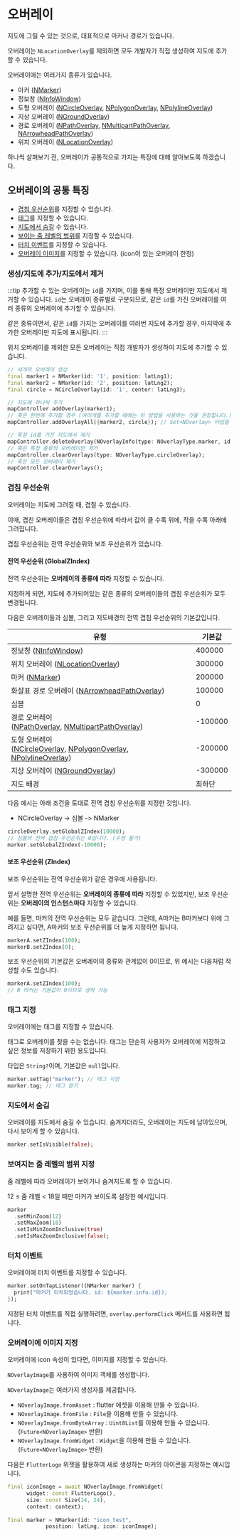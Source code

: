 # 오버레이

지도에 그릴 수 있는 것으로, 대표적으로 마커나 경로가 있습니다.

오버레이는 `NLocationOverlay`를 제외하면 모두 개발자가 직접 생성하여 지도에 추가할 수 있습니다.

오버레이에는 여러가지 종류가 있습니다.

- 마커 ([NMarker](./marker))
- 정보창 ([NInfoWindow](./info_window))
- 도형 오버레이 ([NCircleOverlay](./shape_overlay#ncircleoverlay), [NPolygonOverlay](./shape_overlay#npolygonoverlay),
  [NPolylineOverlay](./shape_overlay#npolylineoverlay))
- 지상 오버레이 ([NGroundOverlay](./ground_overlay))
- 경로
  오버레이 ([NPathOverlay](./path_overlay#npathoverlay), [NMultipartPathOverlay](./path_overlay#nmultipartpathoverlay), [NArrowheadPathOverlay](./path_overlay#narrowheadpathoverlay))
- 위치 오버레이 ([NLocationOverlay](./location_overlay))

하나씩 살펴보기 전, 오버레이가 공통적으로 가지는 특징에 대해 알아보도록 하겠습니다.

## 오버레이의 공통 특징

- [겹침 우선순위](#겹침-우선순위)를 지정할 수 있습니다.
- [태그](#태그-지정)를 지정할 수 있습니다.
- [지도에서 숨길](#지도에서-숨김) 수 있습니다.
- [보이는 줌 레벨의 범위](#보여지는-줌-레벨의-범위-지정)를 지정할 수 있습니다.
- [터치 이벤트](#터치-이벤트)를 지정할 수 있습니다.
- [오버레이 이미지](#오버레이에-이미지-지정)를 지정할 수 있습니다. (icon이 있는 오버레이 한정)

### 생성/지도에 추가/지도에서 제거

:::tip
추가할 수 있는 오버레이는 `id`를 가지며, 이를 통해 특정 오버레이만 지도에서 제거할 수 있습니다.
`id`는 오버레이 종류별로 구분되므로, 같은 `id`를 가진 오버레이를 여러 종류의 오버레이에 추가할 수 있습니다.

같은 종류이면서, 같은 `id`를 가지는 오버레이를 여러번 지도에 추가할 경우, 마지막에 추가한 오버레이만 지도에 표시됩니다.
:::

위치 오버레이를 제외한 모든 오버레이는 직접 개발자가 생성하여 지도에 추가할 수 있습니다.

```dart
// 세개의 오버레이 생성
final marker1 = NMarker(id: '1', position: latLng1);
final marker2 = NMarker(id: '2', position: latLng2);
final circle = NCircleOverlay(id: '1', center: latLng3);

// 지도에 하나씩 추가
mapController.addOverlay(marker1);
// 혹은 한번에 추가할 경우 (여러개를 추가할 때에는 이 방법을 사용하는 것을 권장합니다.)
mapController.addOverlayAll({marker2, circle}); // Set<NOverlay> 타입을 인자로 받습니다.

// 특정 id를 가진 지도에서 제거
mapController.deleteOverlay(NOverlayInfo(type: NOverlayType.marker, id: '2'));
// 혹은 특정 종류의 오버레이만 제거
mapController.clearOverlays(type: NOverlayType.circleOverlay);
// 혹은 모든 오버레이 제거
mapController.clearOverlays();
```

### 겹침 우선순위

오버레이는 지도에 그려질 때, 겹칠 수 있습니다.

이때, 겹친 오버레이들은 겹침 우선순위에 따라서 값이 클 수록 위에, 작을 수록 아래에 그려집니다.

겹침 우선순위는 전역 우선순위와 보조 우선순위가 있습니다.

#### 전역 우선순위 (GlobalZIndex)

전역 우선순위는 **오버레이의 종류에 따라** 지정할 수 있습니다.

지정하게 되면, 지도에 추가되어있는 같은 종류의 오버레이들의 겹침 우선순위가 모두 변경됩니다.

다음은 오버레이들과 심볼, 그리고 지도배경의 전역 겹침 우선순위의 기본값입니다.

| 유형                                                                                                                                                                       | 기본값     |
|--------------------------------------------------------------------------------------------------------------------------------------------------------------------------|---------|
| 정보창 ([NInfoWindow](./info_window))                                                                                                                                       | 400000  |
| 위치 오버레이 ([NLocationOverlay](./location_overlay))                                                                                                                         | 300000  |
| 마커 ([NMarker](./marker))                                                                                                                                                 | 200000  |
| 화살표 경로 오버레이 ([NArrowheadPathOverlay](./path_overlay#narrowheadpathoverlay))                                                                                              | 100000  |
| 심볼                                                                                                                                                                       | 0       |
| 경로 오버레이<br/>([NPathOverlay](./path_overlay#npathoverlay), [NMultipartPathOverlay](./path_overlay#nmultipartpathoverlay))                                                 | -100000 |
| 도형 오버레이<br/>([NCircleOverlay](./shape_overlay#ncircleoverlay), [NPolygonOverlay](./shape_overlay#npolygonoverlay), [NPolylineOverlay](./shape_overlay#npolylineoverlay)) | -200000 |
| 지상 오버레이 ([NGroundOverlay](./ground_overlay))                                                                                                                             | -300000 |
| 지도 배경                                                                                                                                                                    | 최하단     |

다음 예시는 아래 조건을 토대로 전역 겹침 우선순위를 지정한 것입니다.

- NCircleOverlay -> 심볼 -> NMarker

```dart
circleOverlay.setGlobalZIndex(10000);
// 심볼의 전역 겹침 우선순위는 0입니다. (수정 불가)
marker.setGlobalZIndex(-10000);
```

#### 보조 우선순위 (ZIndex)

보조 우선순위는 전역 우선순위가 같은 경우에 사용됩니다.

앞서 설명한 전역 우선순위는 **오버레이의 종류에 따라** 지정할 수 있었지만, 보조 우선순위는 **오버레이의 인스턴스마다** 지정할 수 있습니다.

예를 들면, 마커의 전역 우선순위는 모두 같습니다. 그런데, A마커는 B마커보다 위에 그려지고 싶다면, A마커의 보조 우선순위를 더 높게 지정하면 됩니다.

```dart
markerA.setZIndex(100);
markerB.setZIndex(0);
```

보조 우선순위의 기본값은 오버레이의 종류와 관계없이 0이므로, 위 예시는 다음처럼 작성할 수도 있습니다.

```dart
markerA.setZIndex(100);
// B 마커는 기본값이 0이므로 생략 가능
```

### 태그 지정

오버레이에는 태그를 지정할 수 있습니다.

태그로 오버레이를 찾을 수는 없습니다. 태그는 단순히 사용자가 오버레이에 저장하고 싶은 정보를 저장하기 위한 용도입니다.

타입은 `String?`이며, 기본값은 `null`입니다.

```dart
marker.setTag("marker"); // 태그 지정
marker.tag; // 태그 얻기
```

### 지도에서 숨김

오버레이를 지도에서 숨길 수 있습니다. 숨겨지더라도, 오버레이는 지도에 남아있으며, 다시 보이게 할 수 있습니다.

```dart
marker.setIsVisible(false);
```

### 보여지는 줌 레벨의 범위 지정

줌 레벨에 따라 오버레이가 보이거나 숨겨지도록 할 수 있습니다.

12 ≤ 줌 레벨 < 18일 때만 마커가 보이도록 설정한 예시입니다.

```dart
marker
  .setMinZoom(12)
  .setMaxZoom(18)
  .setIsMinZoomInclusive(true)
  .setIsMaxZoomInclusive(false);
```

### 터치 이벤트

오버레이에 터치 이벤트를 지정할 수 있습니다.

```dart
marker.setOnTapListener((NMarker marker) {
  print("마커가 터치되었습니다. id: ${marker.info.id});
});
```

지정된 터치 이벤트를 직접 실행하려면, `overlay.performClick` 메서드를 사용하면 됩니다.

### 오버레이에 이미지 지정

오버레이에 icon 속성이 있다면, 이미지를 지정할 수 있습니다.

`NOverlayImage`를 사용하여 이미지 객체를 생성합니다.

`NOverlayImage`는 여러가지 생성자를 제공합니다.

- `NOverlayImage.fromAsset` : flutter 에셋을 이용해 만들 수 있습니다.
- `NOverlayImage.fromFile` : `File`을 이용해 만들 수 있습니다.
- `NOverlayImage.fromByteArray` : `Uint8List`를 이용해 만들 수 있습니다. (`Future<NOverlayImage>` 반환)
- `NOverlayImage.fromWidget` : `Widget`을 이용해 만들 수 있습니다. (`Future<NOverlayImage>` 반환)

다음은 `FlutterLogo` 위젯을 활용하여 새로 생성하는 마커의 아이콘을 지정하는 예시입니다.

```dart
final iconImage = await NOverlayImage.fromWidget(
      widget: const FlutterLogo(),
      size: const Size(24, 24),
      context: context);
                                
final marker = NMarker(id: "icon_test",
            position: latLng, icon: iconImage);
```
